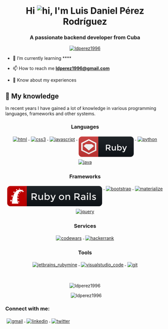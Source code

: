<h1 align="center">Hi <img src="https://user-images.githubusercontent.com/1303154/88677602-1635ba80-d120-11ea-84d8-d263ba5fc3c0.gif" width="28px" alt="hi">, I'm Luis Daniel Pérez Rodríguez</h1>
<h3 align="center">A passionate backend developer from Cuba</h3>


<p align="center"> <a href="https://github.com/ryo-ma/github-profile-trophy"><img src="https://github-profile-trophy.vercel.app/?username=ldperez1996&theme=radical&no-frame=true" alt="ldperez1996" /></a> </p>



- 🌱 I’m currently learning ****

- 📫 How to reach me **ldperez1996@gmail.com**

- 📄 Know about my experiences []()


## 🌠 My knowledge

In recent years I have gained a lot of knowledge in various programming languages, frameworks and other systems.

<h3 align="center">Languages</h3>
<p align="center">
    <a href="https://www.w3schools.com/html">
        <img src="https://raw.githubusercontent.com/ldperez1996/ColoredBadges/master/svg/dev/languages/html.svg" alt="html" style="vertical-align:top; margin:4px">
    </a>
    <a href="https://www.w3schools.com/css">
        <img src="https://raw.githubusercontent.com/ldperez1996/ColoredBadges/master/svg/dev/languages/css3.svg" alt="css3" style="vertical-align:top; margin:4px">
    </a>
    <a href="https://www.w3schools.com/js">
       <img src="https://raw.githubusercontent.com/ldperez1996/ColoredBadges/master/svg/dev/languages/js.svg" alt="javascript" style="vertical-align:top; margin:4px">
    </a>
    <a href="https://www.ruby-lang.org">
        <img src="https://raw.githubusercontent.com/ldperez1996/ColoredBadges/master/svg/dev/languages/ruby.svg" alt="ruby" style="vertical-align:top; margin:4px">
    </a>
    <a href="https://www.python.org">
    <img src="https://raw.githubusercontent.com/ldperez1996/ColoredBadges/master/svg/dev/languages/python.svg" alt="python" style="vertical-align:top; margin:4px">
    </a>
    <a href="https://www.java.com">
        <img src="https://raw.githubusercontent.com/ldperez1996/ColoredBadges/master/svg/dev/languages/java.svg" alt="java" style="vertical-align:top; margin:4px">
    </a>
</p>

<h3 align="center">Frameworks</h3>
<p align="center">
    <a href="http://rubyonrails.com">
        <img src="https://raw.githubusercontent.com/ldperez1996/ColoredBadges/master/svg/dev/frameworks/rubyonrails.svg" alt="bootstrap" style="vertical-align:top; margin:4px"> 
    <a href="https://getbootstrap.com">
        <img src="https://raw.githubusercontent.com/ldperez1996/ColoredBadges/master/svg/dev/frameworks/bootstrap.svg" alt="bootstrap" style="vertical-align:top; margin:4px">
    </a>
    <a href="https://materializecss.com/">
        <img src="https://raw.githubusercontent.com/ldperez1996/ColoredBadges/master/svg/dev/frameworks/materialize.svg" alt="materialize" style="vertical-align:top; margin:4px">
    </a>
    <a href="https://jquery.com">
        <img src="https://raw.githubusercontent.com/ldperez1996/ColoredBadges/master/svg/dev/frameworks/jquery.svg" alt="jquery" style="vertical-align:top; margin:4px">
    </a>
</p>

<h3 align="center">Services</h3>
<p align="center">
    <a href="https://www.codewars.com">
        <img src="https://raw.githubusercontent.com/ldperez1996/ColoredBadges/master/svg/dev/services/codewars.svg" alt="codewars" style="vertical-align:top; margin:4px">
    </a>
    <a href="https://www.hackerrank.com">
        <img src="https://raw.githubusercontent.com/ldperez1996/ColoredBadges/master/svg/dev/services/hackerrank.svg" alt="hackerrank" style="vertical-align:top; margin:4px">
    </a>
</p>

<h3 align="center">Tools</h3>
<p align="center">
    <a href="https://www.jetbrains.com/en-en/ruby/">
        <img src="https://raw.githubusercontent.com/ldperez1996/ColoredBadges/master/svg/dev/tools/jetbrains_rubymine.svg" alt="jetbrains_rubymine" style="vertical-align:top; margin:4px">
    </a>
    <a href="https://code.visualstudio.com">
        <img src="https://raw.githubusercontent.com/ldperez1996/ColoredBadges/master/svg/dev/tools/visualstudio_code.svg" alt="visualstudio_code" style="vertical-align:top; margin:4px">
    </a>
    <a href="https://git-scm.com">
        <img src="https://raw.githubusercontent.com/ldperez1996/ColoredBadges/prod/svg/dev/tools/git.svg" alt="git" style="vertical-align:top; margin:4px">
    </a>
</p>

<br>


<p align="center"><img  src="https://github-readme-stats.vercel.app/api?username=ldperez1996&hide_border=true&show_icons=true&theme=radical&locale=en" alt="ldperez1996" /></p>

<p align="center"> &nbsp; <img  src="https://github-readme-streak-stats.herokuapp.com/?user=ldperez1996&hide_border=true&theme=radical&locale=en" alt="ldperez1996" /> </p>  


<h3 align="left">Connect with me:</h3>
<p align="left">
    <a href="mailto:ldperez1996@gmail.com">
        <img src="https://raw.githubusercontent.com/ldperez1996/ColoredBadges/prod/svg/social/gmail.svg" alt="gmail" style="vertical-align:top; margin:4px">
    </a>
    <a href="https://www.linkedin.com/in/luis-daniel-perez-rodriguez/">
        <img src="https://raw.githubusercontent.com/ldperez1996/ColoredBadges/prod/svg/social/linkedin.svg" alt="linkedin" style="vertical-align:top; margin:4px">
    </a>
    <a href="https://twitter.com/LuisD_Poison">
        <img src="https://raw.githubusercontent.com/ldperez1996/ColoredBadges/prod/svg/social/twitter.svg" alt="twitter" style="vertical-align:top; margin:4px">
    </a>
</p>


